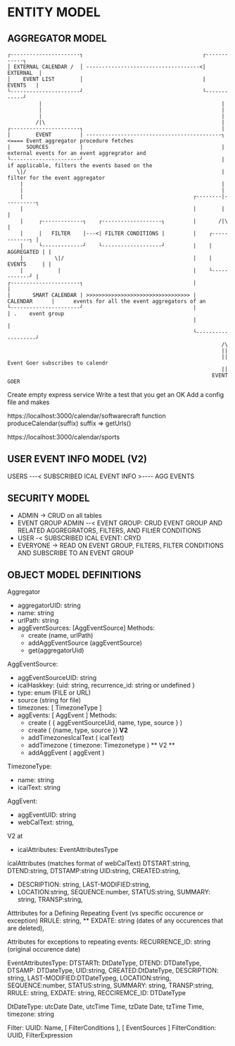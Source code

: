 # ENTITY MODEL

## AGGREGATOR MODEL

```
┌----------------------┐                                      ┌------------┐
│ EXTERNAL CALENDAR /  │ ------------------------------------<|  EXTERNAL  |
│    EVENT LIST        │                                      |   EVENTS   |
└----------------------┘                                      └------------┘
          |                                                         |
          |                                                         |
          |                                                         |
         /|\                                                        |
┌----------------------┐                                            |
|        EVENT         | -------------------------------------------┐   <==== Event aggregator procedure fetches
|     SOURCES          |                                            |         external events for an event aggregrator and
└----------------------┘                                            |         if applicable, filters the events based on the
   \|/                                                              |         filter for the event aggregator
    |                                                               |
    |                                                               |
    |                                                      ┌--------|----------┐
    |                                                      |        |          |
    |     ┌-------------┐    ┌-------------------┐         |       /|\         |
    |     |   FILTER    |---<| FILTER CONDITIONS |         |    ┌------------┐ |
    |     └-------------┘    └-------------------┘         |    | AGGREGATED | |
    |          \|/                                         |    | EVENTS     | |
    |           |                                          |    └------------┘ |
┌----------------------┐                                   |                   |
|       SMART CALENDAR | >>>>>>>>>>>>>>>>>>>>>>>>>>>>>>>>> |     CALENDAR      |      events for all the event aggregators of an
└----------------------┘                                   |                   | .    event group
                                                           |                   |
                                                           └-------------------┘
                                                                    /\
                                                                    ||
                                                                    || Event Goer subscribes to calendr
                                                                    ||
                                                                 EVENT GOER

```

Create empty express service
Write a test that you get an OK
Add a config file and makes

https://localhost:3000/calendar/softwarecraft
function produceCalendar(suffix)
suffix => getUrls()

https://localhost:3000/calendar/sports

## USER EVENT INFO MODEL (V2)

USERS ---< SUBSCRIBED ICAL EVENT INFO >---- AGG EVENTS

## SECURITY MODEL

- ADMIN -> CRUD on all tables
- EVENT GROUP ADMIN --< EVENT GROUP: CRUD EVENT GROUP AND RELATED AGGREGRATORS, FILTERS, AND FILtER CONDITIONS
- USER -< SUBSCRIBED ICAL EVENT: CRYD
- EVERYONE -> READ ON EVENT GROUP, FILTERS, FILTER CONDITIONS AND SUBSCRIBE TO AN EVENT GROUP

## OBJECT MODEL DEFINITIONS

Aggregator

- aggregatorUID: string
- name: string
- urlPath: string
- aggEventSources: [AggEventSource]
  Methods:
  - create (name, urlPath)
  - addAggEventSource (aggEventSource)
  - get(aggregatorUid)

AggEventSource:

- aggEventSourceUID: string
- icalHaskkey: {uid: string, recurrence_id: string or undefined }
- type: enum (FILE or URL)
- source (string for file)
- timezones: [ TimezoneType ]
- aggEvents: [ AggEvent ]
  Methods:
  - create ( { aggEventSourceUid, name, type, source } )
  - create ( {name, type, source }) **V2**
  - addTimezonesIcalText ( icalText)
  - addTimezone ( timezone: Timezonetype ) ** V2 **
  - addAggEvent ( aggEvent )

TimezoneType:

- name: string
- icalText: string

AggEvent:

- aggEventUID: string
- webCalText: string,

V2 at

- icalAttributes: EventAttributesType

icalAttributes (matches format of webCalText)
DTSTART:string,
DTEND:string,
DTSTAMP:string
UID:string,
CREATED:string,

- DESCRIPTION: string,
  LAST-MODIFIED:string,
- LOCATION:string,
  SEQUENCE:number,
  STATUS:string,
  SUMMARY: string,
  TRANSP:string,

Atttributes for a Defining Repeating Event (vs specific occurence or exception)
RRULE: string,
\*\* EXDATE: string (dates of any occurences that are deleted),

Attributes for exceptions to repeating events:
RECURRENCE_ID: string (original occurence date)

EventAttributesType:
DTSTARTt: DtDateType,
DTEND: DTDateType,
DTSAMP: DTDateType,
UID:string,
CREATED:DtDateType,
DESCRIPTION: string,
LAST-MODIFIED:DTDateTypeg,
LOCATION:string,
SEQUENCE:number,
STATUS:string,
SUMMARY: string,
TRANSP:string,
RRULE: string,
EXDATE: string,
RECCIREMCE_ID: DTDateType

DtDateType:
utcDate Date,
utcTime Time,
tzDate Date,
tzTime Time,
timezone: string

Filter: UUID: Name, [ FilterConditions ], [ EventSources ]
FilterCondition: UUID, FilterExpression
